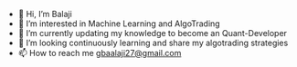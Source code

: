 - 👋 Hi, I’m Balaji
- 👀 I’m interested in Machine Learning and AlgoTrading
- 🌱 I’m currently updating my knowledge to become an Quant-Developer
- 💞️ I’m looking continuously learning and share my algotrading strategies
- 📫 How to reach me gbaalaji27@gmail.com

<!---
g-balaji2703/g-balaji2703 is a ✨ special ✨ repository because its `README.md` (this file) appears on your GitHub profile.
You can click the Preview link to take a look at your changes.
--->
